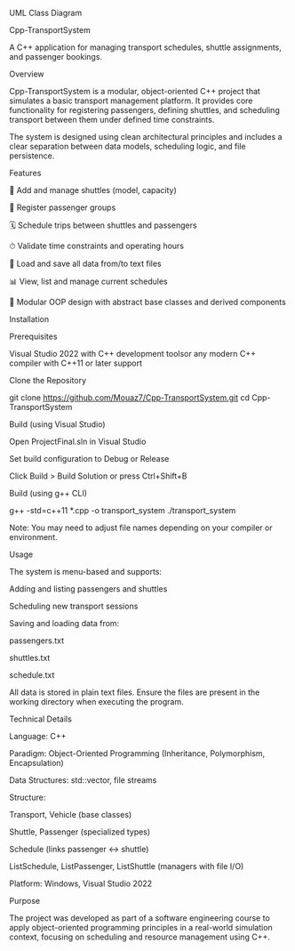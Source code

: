 UML Class Diagram



Cpp-TransportSystem

A C++ application for managing transport schedules, shuttle assignments, and passenger bookings.

Overview

Cpp-TransportSystem is a modular, object-oriented C++ project that simulates a basic transport management platform. It provides core functionality for registering passengers, defining shuttles, and scheduling transport between them under defined time constraints.

The system is designed using clean architectural principles and includes a clear separation between data models, scheduling logic, and file persistence.

Features

🚌 Add and manage shuttles (model, capacity)

👥 Register passenger groups

🗓️ Schedule trips between shuttles and passengers

⏱ Validate time constraints and operating hours

💾 Load and save all data from/to text files

📊 View, list and manage current schedules

🧩 Modular OOP design with abstract base classes and derived components

Installation

Prerequisites

Visual Studio 2022 with C++ development toolsor any modern C++ compiler with C++11 or later support

Clone the Repository

git clone https://github.com/Mouaz7/Cpp-TransportSystem.git
cd Cpp-TransportSystem

Build (using Visual Studio)

Open ProjectFinal.sln in Visual Studio

Set build configuration to Debug or Release

Click Build > Build Solution or press Ctrl+Shift+B

Build (using g++ CLI)

g++ -std=c++11 *.cpp -o transport_system
./transport_system

Note: You may need to adjust file names depending on your compiler or environment.

Usage

The system is menu-based and supports:

Adding and listing passengers and shuttles

Scheduling new transport sessions

Saving and loading data from:

passengers.txt

shuttles.txt

schedule.txt

All data is stored in plain text files. Ensure the files are present in the working directory when executing the program.

Technical Details

Language: C++

Paradigm: Object-Oriented Programming (Inheritance, Polymorphism, Encapsulation)

Data Structures: std::vector, file streams

Structure:

Transport, Vehicle (base classes)

Shuttle, Passenger (specialized types)

Schedule (links passenger ↔ shuttle)

ListSchedule, ListPassenger, ListShuttle (managers with file I/O)

Platform: Windows, Visual Studio 2022

Purpose

The project was developed as part of a software engineering course to apply object-oriented programming principles in a real-world simulation context, focusing on scheduling and resource management using C++.

